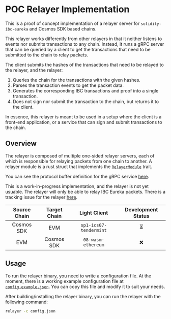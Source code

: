 # POC Relayer Implementation

This is a proof of concept implementation of a relayer server for `solidity-ibc-eureka` and Cosmos SDK based chains.

This relayer works differently from other relayers in that it neither listens to events nor submits transactions to any chain. Instead, it runs a gRPC server that can be queried by a client to get the transactions that need to be submitted to the chain to relay packets.

The client submits the hashes of the transactions that need to be relayed to the relayer, and the relayer:
1. Queries the chain for the transactions with the given hashes.
2. Parses the transaction events to get the packet data.
3. Generates the corresponding IBC transactions and proof into a single transaction.
4. Does not sign nor submit the transaction to the chain, but returns it to the client.

In essence, this relayer is meant to be used in a setup where the client is a front-end application, or a service that can sign and submit transactions to the chain.

## Overview

The relayer is composed of multiple one-sided relayer servers, each of which is responsible for relaying packets from one chain to another. A relayer module is a rust struct that implements the [`RelayerModule`](https://github.com/cosmos/solidity-ibc-eureka/blob/debc0ad73acab0cd0a827a1a35a7ae4c1c65feb1/relayer/src/core/modules.rs#L10) trait.

You can see the protocol buffer definition for the gRPC service [here](https://github.com/cosmos/solidity-ibc-eureka/blob/debc0ad73acab0cd0a827a1a35a7ae4c1c65feb1/relayer/proto/relayer/relayer.proto).

This is a work-in-progress implementation, and the relayer is not yet usuable. The relayer will only be able to relay IBC Eureka packets. There is a tracking issue for the relayer [here](https://github.com/cosmos/solidity-ibc-eureka/issues/121).

| **Source Chain** | **Target Chain** | **Light Client** | **Development Status** |
|:---:|:---:|:---:|:---:|
| Cosmos SDK | EVM | `sp1-ics07-tendermint` | ⏳ |
| EVM | Cosmos SDK | `08-wasm-ethereum` | ❌ |

## Usage

To run the relayer binary, you need to write a configuration file. At the moment, there is a working example configuration file at [`config.example.json`](./config.example.json). You can copy this file and modify it to suit your needs.

After building/installing the relayer binary, you can run the relayer with the following command:

```sh
relayer -c config.json
```
